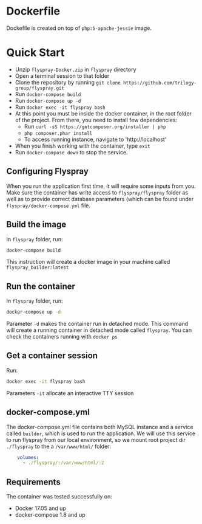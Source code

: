 # Dockerfile

Dockefile is created on top of `php:5-apache-jessie` image.

# Quick Start

- Unzip `flyspray-Docker.zip` in `flyspray` directory
- Open a terminal session to that folder
- Clone the repository by running `git clone https://github.com/trilogy-group/flyspray.git`
- Run `docker-compose build`
- Run `docker-compose up -d`
- Run `docker exec -it flyspray bash`
- At this point you must be inside the docker container, in the root folder of the project. From there, you need to install few dependencies:
	- Run `curl -sS https://getcomposer.org/installer | php` 
	- `php composer.phar install`
	- To access running instance, navigate to 'http://localhost'
- When you finish working with the container, type `exit`
- Run `docker-compose down` to stop the service.

## Configuring Flyspray
When you run the application first time, it will require some inputs from you. Make sure the container has write access to `flyspray/flyspray` folder as well as to provide correct database parameters (which can be found under `flyspray/docker-compose.yml` file. 

## Build the image

In `flyspray` folder, run:

```bash
docker-compose build
```

This instruction will create a docker image in your machine called `flyspray_builder:latest`

## Run the container

In `flyspray` folder, run:

```bash
docker-compose up -d
```

Parameter `-d` makes the container run in detached mode.
This command will create a running container in detached mode called `flyspray`.
You can check the containers running with `docker ps`

## Get a container session

Run:

```bash
docker exec -it flyspray bash
```

Parameters `-it` allocate an interactive TTY session

## docker-compose.yml

The docker-compose.yml file contains both MySQL instance and a service called `builder`, which is used to run the application. 
We will use this service to run flyspray from our local environment, so we mount root project dir `./flyspray` to the a `/var/www/html/` folder:

```yaml
    volumes:
      - ./flyspray/:/var/www/html/:Z
```

## Requirements
The container was tested successfully on:
- Docker 17.05 and up
- docker-compose 1.8 and up


